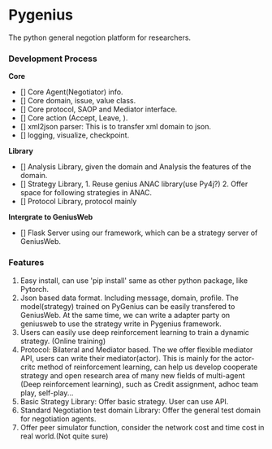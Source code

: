 # Pygenius
The python general negotion platform for researchers.

### Development Process
**Core**
- [] Core Agent(Negotiator) info.
- [] Core domain, issue, value class.
- [] Core protocol, SAOP and Mediator interface.
- [] Core action (Accept, Leave, ). 
- [] xml2json parser: This is to transfer xml domain to json.
- [] logging, visualize, checkpoint.

**Library**
- [] Analysis Library, given the domain and Analysis the features of the domain.
- [] Strategy Library, 1. Reuse genius ANAC library(use Py4j?)  2. Offer space for following strategies in ANAC.
- [] Protocol Library, protocol mainly 


**Intergrate to GeniusWeb**
- [] Flask Server using our framework, which can be a strategy server of GeniusWeb.


### Features
1. Easy install, can use 'pip install' same as other python package, like Pytorch. 
2. Json based data format. Including message, domain, profile. The model(strategy) trained on PyGenius can be easily transfered to GeniusWeb. At the same time, we can write a adapter party on geniusweb to use the strategy write in Pygenius framework. 
3. Users can easily use deep reinforcement learning to train a dynamic strategy. (Online training)
4. Protocol: Bilateral and Mediator based. The we offer flexible mediator API, users can write their mediator(actor). This is mainly for the actor-critc method of reinforcement learning, can help us develop cooperate strategy and open research area of many new fields of multi-agent (Deep reinforcement learning), such as Credit assignment, adhoc team play, self-play...
5. Basic Strategy Library: Offer basic strategy. User can use API.
6. Standard Negotiation test domain Library: Offer the general test domain for negotiation agents.
7. Offer peer simulator function, consider the network cost and time cost in real world.(Not quite sure) 
